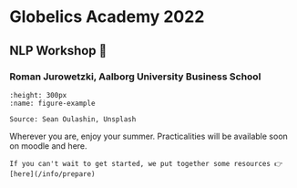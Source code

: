 # Globelics Academy 2022
## NLP Workshop 🚀
### Roman Jurowetzki, Aalborg University Business School


```{figure} https://source.unsplash.com/KMn4VEeEPR8
:height: 300px
:name: figure-example

Source: Sean Oulashin, Unsplash
```

Wherever you are, enjoy your summer. Practicalities will be available soon on moodle and here.


```{admonition} Can't wait? 😉
If you can't wait to get started, we put together some resources 👉 [here](/info/prepare)
```
